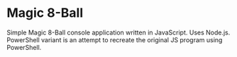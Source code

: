 # Magic 8-Ball
 Simple Magic 8-Ball console application written in JavaScript. Uses Node.js.
 PowerShell variant is an attempt to recreate the original JS program using PowerShell.

